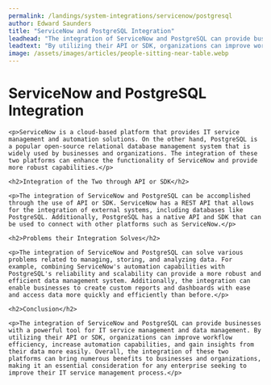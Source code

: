 ```yaml
---
permalink: /landings/system-integrations/servicenow/postgresql
author: Edward Saunders
title: "ServiceNow and PostgreSQL Integration"
leadhead: "The integration of ServiceNow and PostgreSQL can provide businesses with a powerful tool for IT service management and data management"
leadtext: "By utilizing their API or SDK, organizations can improve workflow efficiency, increase automation capabilities, and gain insights from their data more easily. Overall, the integration of these two platforms can bring numerous benefits to businesses and organizations, making it an essential consideration for any enterprise seeking to improve their IT service management process."
image: /assets/images/articles/people-sitting-near-table.webp
---
```

<div class="arttext">	<h1>ServiceNow and PostgreSQL Integration</h1>

	<p>ServiceNow is a cloud-based platform that provides IT service management and automation solutions. On the other hand, PostgreSQL is a popular open-source relational database management system that is widely used by businesses and organizations. The integration of these two platforms can enhance the functionality of ServiceNow and provide more robust capabilities.</p>

	<h2>Integration of the Two through API or SDK</h2>

	<p>The integration of ServiceNow and PostgreSQL can be accomplished through the use of API or SDK. ServiceNow has a REST API that allows for the integration of external systems, including databases like PostgreSQL. Additionally, PostgreSQL has a native API and SDK that can be used to connect with other platforms such as ServiceNow.</p>

	<h2>Problems their Integration Solves</h2>

	<p>The integration of ServiceNow and PostgreSQL can solve various problems related to managing, storing, and analyzing data. For example, combining ServiceNow's automation capabilities with PostgreSQL's reliability and scalability can provide a more robust and efficient data management system. Additionally, the integration can enable businesses to create custom reports and dashboards with ease and access data more quickly and efficiently than before.</p>

	<h2>Conclusion</h2>

	<p>The integration of ServiceNow and PostgreSQL can provide businesses with a powerful tool for IT service management and data management. By utilizing their API or SDK, organizations can improve workflow efficiency, increase automation capabilities, and gain insights from their data more easily. Overall, the integration of these two platforms can bring numerous benefits to businesses and organizations, making it an essential consideration for any enterprise seeking to improve their IT service management process.</p>

</div>